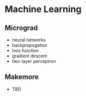 # Machine Learning
## Micrograd
- neural networks
- backpropogation
- loss function
- gradient descent
- two-layer perceptron

## Makemore
- TBD